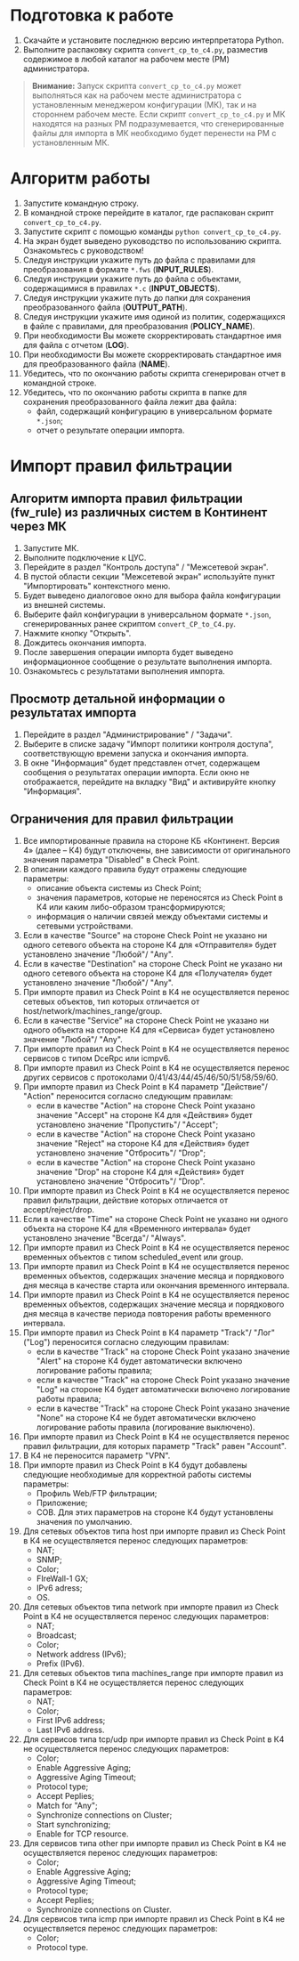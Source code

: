 # Подготовка к работе

1. Скачайте и установите последнюю версию интерпретатора Python.
2. Выполните распаковку скрипта `convert_cp_to_c4.py`, разместив содержимое в любой каталог на рабочем месте (РМ) администратора.

>**Внимание:** Запуск скрипта `convert_cp_to_c4.py` может выполняться как на рабочем месте администратора с установленным менеджером конфигурации (МК), так и на стороннем рабочем месте. Если скрипт `convert_cp_to_c4.py` и МК находятся на разных РМ подразумевается, что сгенерированные файлы для импорта в МК необходимо будет перенести на РМ с установленным МК.

# Алгоритм работы

1. Запустите командную строку.
2. В командной строке перейдите в каталог, где распакован скрипт `convert_cp_to_c4.py`.
3. Запустите скрипт с помощью команды `python convert_cp_to_c4.py`.
4. На экран будет выведено руководство по использованию скрипта. Ознакомьтесь с руководством!
5. Следуя инструкции укажите путь до файла c правилами для преобразования в формате `*.fws` (**INPUT_RULES**).
6. Следуя инструкции укажите путь до файла c объектами, содержащимися в правилах `*.с` (**INPUT_OBJECTS**).
7. Следуя инструкции укажите путь до папки для сохранения преобразованного файла (**OUTPUT_PATH**).
8. Следуя инструкции укажите имя одиной из политик, содержащихся в файле с правилами, для преобразования (**POLICY_NAME**).
9. При необходимости Вы можете скорректировать стандартное имя для файла с отчетом (**LOG**).
10. При необходимости Вы можете скорректировать стандартное имя для преобразованного файла (**NAME**).
11. Убедитесь, что по окончанию работы скрипта сгенерирован отчет в командной строке.
12. Убедитесь, что по окончанию работы скрипта в папке для сохранения преобразованного файла лежит два файла:
    - файл, содержащий конфигурацию в универсальном формате `*.json`; 
    - отчет о результате операции импорта.

# Импорт правил фильтрации

## Алгоритм импорта правил фильтрации (fw_rule) из различных систем в Континент через МК

1. Запустите МК.
2. Выполните подключение к ЦУС.
3. Перейдите в раздел "Контроль доступа" / "Межсетевой экран".
4. В пустой области секции "Межсетевой экран" используйте пункт "Импортировать" контекстного меню.
5. Будет выведено диалоговое окно для выбора файла конфигурации из внешней системы.
6. Выберите файл конфигурации в универсальном формате `*.json`, сгенерированных ранее скриптом `convert_CP_to_C4.py`.
7. Нажмите кнопку "Открыть".
8. Дождитесь окончания импорта.
9. После завершения операции импорта будет выведено информационное сообщение о результате выполнения импорта.
10. Ознакомьтесь с результатами выполнения импорта.

## Просмотр детальной информации о результатах импорта

1. Перейдите в раздел "Администрирование" / "Задачи".
2. Выберите в списке задачу "Импорт политики контроля доступа", соответствующую времени запуска и окончания импорта.
3. В окне "Информация" будет представлен отчет, содержащем сообщения о результатах операции импорта. Если окно не отображается, перейдите на вкладку "Вид" и активируйте кнопку "Информация". 

## Ограничения для правил фильтрации

1. Все импортированные правила на стороне КБ «Континент. Версия 4» (далее – К4) будут отключены, вне зависимости от оригинального значения параметра "Disabled" в Check Point.
2. В описании каждого правила будут отражены следующие параметры:
	* описание объекта системы из Check Point;
	* значения параметров, которые не переносятся из Check Point в К4 или каким либо-образом трансформируются;
	* информация о наличии связей между объектами системы и сетевыми устройствами.
3. Если в качестве "Source" на стороне Check Point не указано ни одного сетевого объекта на стороне К4 для «Отправителя» будет установлено значение "Любой"/ "Any".
4. Если в качестве "Destination" на стороне Check Point не указано ни одного сетевого объекта на стороне К4 для «Получателя» будет установлено значение "Любой"/ "Any".
5. При импорте правил из Check Point в К4 не осуществляется перенос сетевых объектов, тип которых отличается от host/network/machines_range/group.
6. Если в качестве "Service" на стороне Check Point не указано ни одного объекта на стороне К4 для «Сервиса» будет установлено значение "Любой"/ "Any".
7. При импорте правил из Check Point в К4 не осуществляется перенос сервисов с типом DceRpc или icmpv6.
8. При импорте правил из Check Point в К4 не осуществляется перенос других сервисов с протоколами 0/41/43/44/45/46/50/51/58/59/60.
9. При импорте правил из Check Point в К4 параметр "Действие"/ "Action" переносится согласно следующим правилам:
	* если в качестве "Action" на стороне Check Point указано значение "Accept" на стороне К4 для «Действия» будет установлено значение "Пропустить"/ "Accept";
	* если в качестве "Action" на стороне Check Point указано значение "Reject" на стороне К4 для «Действия» будет установлено значение "Отбросить"/ "Drop";
	* если в качестве "Action" на стороне Check Point указано значение "Drop" на стороне К4 для «Действия» будет установлено значение "Отбросить"/ "Drop".
10. При импорте правил из Check Point в К4 не осуществляется перенос правил фильтрации, действие которых отличается от accept/reject/drop.
11. Если в качестве "Time" на стороне Check Point не указано ни одного объекта на стороне К4 для «Временного интервала» будет установлено значение "Всегда"/ "Always".
12. При импорте правил из Check Point в К4 не осуществляется перенос временных объектов с типом scheduled_event или group. 
13. При импорте правил из Check Point в К4 не осуществляется перенос временных объектов, содержащих значение месяца и порядкового дня месяца в качестве старта или окончания временного интервала.
14. При импорте правил из Check Point в К4 не осуществляется перенос временных объектов, содержащих значение месяца и порядкового дня месяца в качестве периода повторения работы временного интервала.
15. При импорте правил из Check Point в К4 параметр "Track"/ "Лог" ("Log") переносится согласно следующим правилам:
	* если в качестве "Track" на стороне Check Point указано значение "Alert" на стороне К4 будет автоматически включено логирование работы правила;
	* если в качестве "Track" на стороне Check Point указано значение "Log" на стороне К4 будет автоматически включено логирование работы правила;
	* если в качестве "Track" на стороне Check Point указано значение "None" на стороне К4 не будет автоматически включено логирование работы правила (логирование выключено).
16. При импорте правил из Check Point в К4 не осуществляется перенос правил фильтрации, для которых параметр "Track" равен "Account".
17. В К4 не переносится параметр "VPN".
18. При импорте правил из Check Point в К4 будут добавлены следующие необходимые для корректной работы системы параметры: 
	* Профиль Web/FTP фильтрации;
	* Приложение;
	* СОВ. 
   	Для этих параметров на стороне К4 будут установлены значения по умолчанию.
19. Для сетевых объектов типа host при импорте правил из Check Point в К4 не осуществляется перенос следующих параметров: 
	* NAT;
	* SNMP;
	* Color;
	* FIreWall-1 GX;
	* IPv6 adress;
	* OS.
20. Для сетевых объектов типа network при импорте правил из Check Point в К4 не осуществляется перенос следующих параметров: 
	* NAT;
	* Broadcast;
	* Color;
	* Network address (IPv6);
	* Prefix (IPv6).
21. Для сетевых объектов типа machines_range при импорте правил из Check Point в К4 не осуществляется перенос следующих параметров: 
	* NAT;
	* Color;
	* First IPv6 address;
	* Last IPv6 address.
22. Для сервисов типа tcp/udp при импорте правил из Check Point в К4 не осуществляется перенос следующих параметров: 
	* Color;
	* Enable Aggressive Aging;
	* Aggressive Aging Timeout;
	* Protocol type;
	* Accept Peplies;
	* Match for "Any";
	* Synchronize connections on Cluster;
	* Start synchronizing;
	* Enable for TCP resource.
23. Для сервисов типа other при импорте правил из Check Point в К4 не осуществляется перенос следующих параметров: 
	* Color;
	* Enable Aggressive Aging;
	* Aggressive Aging Timeout;
	* Protocol type;
	* Accept Peplies;
	* Synchronize connections on Cluster.
24. Для сервисов типа icmp при импорте правил из Check Point в К4 не осуществляется перенос следующих параметров: 
	* Color;
	* Protocol type.





